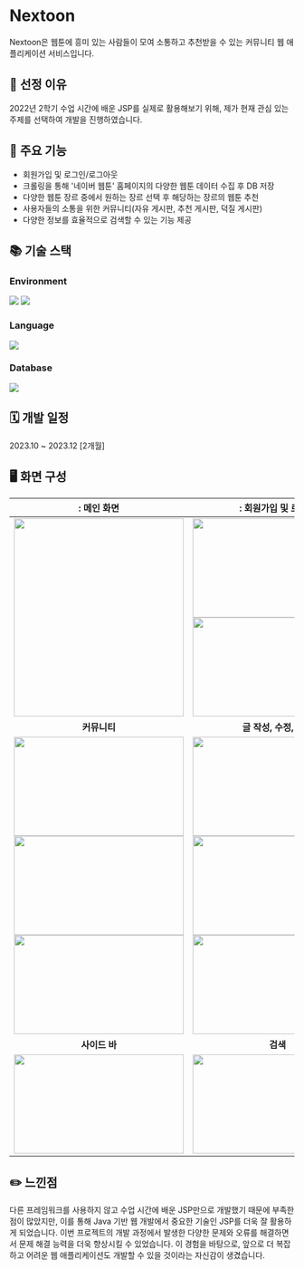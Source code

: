 # Nextoon
Nextoon은 웹툰에 흥미 있는 사람들이 모여 소통하고 추천받을 수 있는 커뮤니티 웹 애플리케이션 서비스입니다.

## 📝 선정 이유
2022년 2학기 수업 시간에 배운 JSP를 실제로 활용해보기 위해, 제가 현재 관심 있는 주제를 선택하여 개발을 진행하였습니다.

## 📌 주요 기능
- 회원가입 및 로그인/로그아웃
- 크롤링을 통해 '네이버 웹툰' 홈페이지의 다양한 웹툰 데이터 수집 후 DB 저장
- 다양한 웹툰 장르 중에서 원하는 장르 선택 후 해당하는 장르의 웹툰 추천
- 사용자들의 소통을 위한 커뮤니티(자유 게시판, 추천 게시판, 덕질 게시판)
- 다양한 정보를 효율적으로 검색할 수 있는 기능 제공

## 📚 기술 스택  
### Environment
<img src="https://img.shields.io/badge/eclipseide-2C2255?style=for-the-badge&logo=eclipseide&logoColor=white"> <img src="https://img.shields.io/badge/apache tomcat-F8DC75?style=for-the-badge&logo=apachetomcat&logoColor=white">

### Language
<img src="https://img.shields.io/badge/java-007396?style=for-the-badge&logo=java&logoColor=white">

### Database
<img src="https://img.shields.io/badge/mysql-4479A1?style=for-the-badge&logo=mysql&logoColor=white">

## 🗓️ 개발 일정
2023.10 ~ 2023.12 [2개월]

## 🖥️ 화면 구성 
| : 메인 화면 | : 회원가입 및 로그인 | 
| --- | --- |
| <center><img src="https://github.com/seo003/nextoon/assets/115700682/5d2f012d-00c8-4651-99ec-ef2175409b33"  width="300" height="350"/></center> | <center><img src="https://github.com/seo003/nextoon/assets/115700682/1bd0f241-4cfc-4ab6-b4d0-9e0d8a55820a"  width="300" height="175"/><img src="https://github.com/seo003/nextoon/assets/115700682/2a7f1933-8bdc-4f4b-9023-395fe0c6bae2"  width="300" height="175"/></center> | 
| <center> **커뮤니티** </center> | <center> **글 작성, 수정, 보기** </center> | 
| <center> <img src="https://github.com/seo003/nextoon/assets/115700682/aa05e0b7-555a-4252-b915-6eeda5c874d4"  width="300" height="175"/><img src="https://github.com/seo003/nextoon/assets/115700682/4ae737f9-9516-4261-beb1-d4f897d04578"  width="300" height="175"/><img src="https://github.com/seo003/nextoon/assets/115700682/cb14c92f-513f-4c92-b5ff-19b2749c645a"  width="300" height="175"/> </center> | <center> <img src="https://github.com/seo003/nextoon/assets/115700682/ea3b8e62-daa1-4c24-8af9-95e449dc7ab9"  width="300" height="175"/><img src="https://github.com/seo003/nextoon/assets/115700682/3dcbe30c-3218-4411-bc9a-166de533ee21"  width="300" height="175"/><img src="https://github.com/seo003/nextoon/assets/115700682/291b4c7b-3a4e-420d-a100-6088f844b3be"  width="300" height="175"/> </center> | 
| <center> **사이드 바** </center> | <center> **검색** </center> | 
| <center> <img src="https://github.com/seo003/nextoon/assets/115700682/8567a611-ac27-4c19-8551-bc63340267d0"  width="300" height="175"/> </center> | <center><img src="https://github.com/seo003/nextoon/assets/115700682/6de74683-82bb-4719-9f5f-efdfc60f6b45"  width="300" height="175"/> </center> | 

## ✏️ 느낀점
다른 프레임워크를 사용하지 않고 수업 시간에 배운 JSP만으로 개발했기 때문에 부족한 점이 많았지만, 이를 통해 Java 기반 웹 개발에서 중요한 기술인 JSP를 더욱 잘 활용하게 되었습니다. 이번 프로젝트의 개발 과정에서 발생한 다양한 문제와 오류를 해결하면서 문제 해결 능력을 더욱 향상시킬 수 있었습니다. 이 경험을 바탕으로, 앞으로 더 복잡하고 어려운 웹 애플리케이션도 개발할 수 있을 것이라는 자신감이 생겼습니다.
